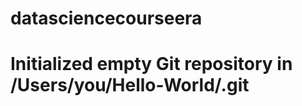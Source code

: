 datasciencecourseera
====================
# Initialized empty Git repository in /Users/you/Hello-World/.git
